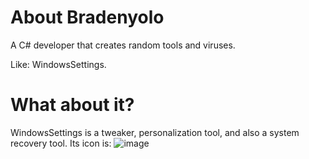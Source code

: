 # About Bradenyolo
A C# developer that creates random tools and viruses.

Like: WindowsSettings.
# What about it?
WindowsSettings is a tweaker, personalization tool, and also a system recovery tool.
Its icon is:
![image](https://user-images.githubusercontent.com/97461027/172520798-f6b18e7b-ca60-4f21-9cc2-496009f12849.png)
